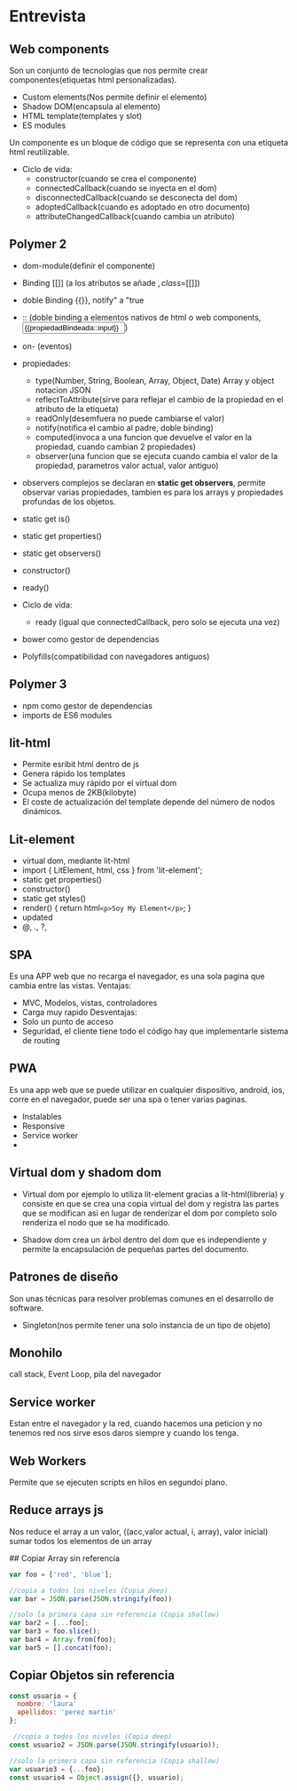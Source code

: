# Entrevista

## Web components
Son un conjunto de tecnologías que nos permite crear componentes(etiquetas html personalizadas).
- Custom elements(Nos permite definir el elemento)
- Shadow DOM(encapsula al elemento)
- HTML template(templates y slot)
- ES modules

Un componente es un bloque de código que se representa con una etiqueta html reutilizable.
- Ciclo de vida: 
    - constructor(cuando se crea el componente)
    - connectedCallback(cuando se inyecta en el dom)
    - disconnectedCallback(cuando se desconecta del dom)
    - adoptedCallback(cuando es adoptado en otro documento)
    - attributeChangedCallback(cuando cambia un atributo)

## Polymer 2
- dom-module(definir el componente)
- Binding [[]] (a los atributos se añade $, class$=[[]])
- doble Binding {{}}, notify" a "true
- :: (doble binding a elementos nativos de html o web components, <input value="{{propiedadBindeada::input}}">)
- on- (eventos)
- propiedades:
    - type(Number, String,  Boolean, Array, Object, Date) Array y object notacion JSON
    - reflectToAttribute(sirve para reflejar el cambio de la propiedad en el atributo de la etiqueta)
    - readOnly(desemfuera no puede cambiarse el valor)
    - notify(notifica el cambio al padre, doble binding)
    - computed(invoca a una funcion que devuelve el valor en la propiedad, cuando cambian 2 propiedades)
    - observer(una funcion que se ejecuta cuando cambia el valor de la propiedad, parametros valor actual, valor antiguo)
- observers complejos se declaran en **static get observers**, permite observar varias propiedades, tambien es para los arrays y propiedades profundas de los objetos.
- static get is()
- static get properties()
- static get observers()
- constructor()
- ready()

- Ciclo de vida: 
    - ready (igual que connectedCallback, pero solo se ejecuta una vez)
- bower como gestor de dependencias
- Polyfills(compatibilidad con navegadores antiguos)
## Polymer 3
- npm como gestor de dependencias
- imports de ES6 modules

## lit-html
- Permite esribit html dentro de js
- Genera rápido los templates
- Se actualiza muy rápido por el virtual dom
- Ocupa menos de 2KB(kilobyte)
- El coste de actualización del template depende del número de nodos dinámicos.

## Lit-element
- virtual dom, mediante lit-html
- import { LitElement, html, css } from 'lit-element';
- static get properties()
- constructor()
- static get styles()
- render() {
    return html`
      <p>Soy My Element</p>
    `;
  }
- updated
- @, ., ?,


## SPA
Es una APP web que no recarga el navegador, es una sola pagina que cambia entre las vistas.
Ventajas: 
- MVC, Modelos, vistas, controladores
- Carga muy rapido
Desventajas: 
- Solo un punto de acceso
- Seguridad, el cliente tiene todo el código hay que implementarle sistema de routing

## PWA
Es una app web que se puede utilizar en cualquier dispositivo, android, ios, corre en el navegador, puede ser una spa o tener varias paginas.
- Instalables
- Responsive
- Service worker
- 

## Virtual dom y shadom dom
- Virtual dom por ejemplo lo utiliza lit-element gracias a lit-html(libreria) y consiste en que se crea una copia virtual del dom y registra las partes que se modifican asi en lugar de renderizar el dom por completo solo renderiza el nodo que se ha modificado.

- Shadow dom crea un árbol dentro del dom que es independiente y permite la encapsulación de pequeñas partes del documento.


## Patrones de diseño
Son unas técnicas para resolver problemas comunes en el desarrollo de software.
- Singleton(nos permite tener una solo instancia de un tipo de objeto)

## Monohilo
call stack, Event Loop, pila del navegador

## Service worker
Estan entre el navegador y la red, cuando hacemos una peticion y no tenemos red nos sirve esos daros siempre y cuando los tenga.

## Web Workers
Permite que se ejecuten scripts en hilos en segundoi plano.

## Reduce arrays js
Nos reduce el array a un valor, ((acc,valor actual, i, array), valor inicial)
sumar todos los elementos de un array

## Copiar Array sin referencia
 ```javaScript
 var foo = ['red', 'blue'];

 //copia a todos los niveles (Copia deep)
var bar = JSON.parse(JSON.stringify(foo))

//solo la primera capa sin referencia (Copia shallow)
var bar2 = [...foo];
var bar3 = foo.slice();
var bar4 = Array.from(foo);
var bar5 = [].concat(foo);
```

## Copiar Objetos sin referencia
```javascript
const usuario = {
  nombre: 'laura'
  apellidos: 'perez martin'
};

 //copia a todos los niveles (Copia deep)
const usuario2 = JSON.parse(JSON.stringify(usuario));

//solo la primera capa sin referencia (Copia shallow)
var usuario3 = {...foo};
const usuario4 = Object.assign({}, usuario);
```